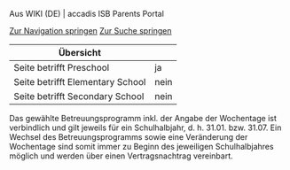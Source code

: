 Aus WIKI (DE) | accadis ISB Parents Portal

[Zur Navigation springen](https://de.wiki.accadis-isb.net/Preschool-Programme#mw-head) [Zur Suche springen](https://de.wiki.accadis-isb.net/Preschool-Programme#searchInput)

| Übersicht | |
| --- | --- |
| Seite betrifft Preschool | ja |
| Seite betrifft Elementary School | nein |
| Seite betrifft Secondary School | nein |

Das gewählte Betreuungsprogramm inkl. der Angabe der Wochentage ist verbindlich und gilt jeweils für ein Schulhalbjahr, d. h. 31.01. bzw. 31.07. Ein Wechsel des Betreuungsprogramms sowie eine Veränderung der Wochentage sind somit immer zu Beginn des jeweiligen Schulhalbjahres möglich und werden über einen Vertragsnachtrag vereinbart.